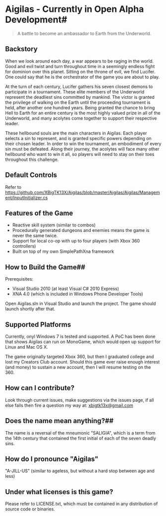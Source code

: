 # Aigilas - Currently in Open Alpha Development#
> A battle to become an ambassador to Earth from the Underworld.

## Backstory ##
When we look around each day, a war appears to be raging in the world. Good and evil twist and turn throughout time in a seemingly endless fight for dominion over this planet. Sitting on the throne of evil, we find Lucifer. One could say that he is the orchestrator of the game you are about to play.

At the turn of each century, Lucifer gathers his seven closest demons to participate in a tournament. These elite members of the Underworld represent the deadliest sins committed by mankind. The victor is granted the privilege of walking on the Earth until the proceeding tournament is held, after another one hundred years. Being granted the chance to bring Hell to Earth for an entire century is the most highly valued prize in all of the Underworld, and many acolytes come together to support their respective leader.

These hellbound souls are the main characters in Aigilas. Each player selects a sin to represent, and is granted specific powers depending on their chosen leader. In order to win the tournament, an embodiment of every sin must be defeated. Along their journey, the acolytes will face many other hellbound who want to win it all, so players will need to stay on their toes throughout this challenge.

## Default Controls ##
Refer to <https://github.com/XBigTK13X/Aigilas/blob/master/Aigilas/Aigilas/Management/InputInitializer.cs>

## Features of the Game ##
* Reactive skill system (similar to combos)
* Procedurally generated dungeons and enemies means the game is never the same twice.
* Support for local co-op with up to four players (with Xbox 360 controllers)
* Built on top of my own SimplePathXna framework


## How to Build the Game##
Prerequisites:

* Visual Studio 2010 (at least Visual C# 2010 Express)
* XNA 4.0 (which is included in Windows Phone Developer Tools)

Open Aigilas.sln in Visual Studio and launch the project. The game should launch shortly after that.

## Supported Platforms ##
Currently, onyl Windows 7 is tested and supported. A PoC has been done that shows Aigilas can run on MonoGame, which would open up support for Linux and Mac OS X.

The game originally targeted Xbox 360, but then I graduated college and lost my Creators Club account. Should this game ever raise enough interest (and money) to sustain a new account, then I will resume testing on the 360.

## How can I contribute? ##
Look through current issues, make suggestions via the issues page, if all else fails then fire a question my way at: xbigtk13x@gmail.com

## Does the name mean anything?##
The name is a reversal of the mneumonic "SALIGIA", which is a term from the 14th century that contained the first initial of each of the seven deadly sins.

## How do I pronounce "Aigilas" ##
"A-JILL-US" (similar to ageless, but without a hard stop between age and less)

## Under what licenses is this game? ##
Please refer to LICENSE.txt, which must be contained in any distribution of source code or binaries.